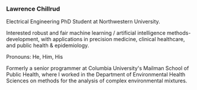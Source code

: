 ### Lawrence Chillrud
Electrical Engineering PhD Student at Northwestern University.

Interested robust and fair machine learning / artificial intelligence methods-development, with applications in precision medicine, clinical healthcare, and public health & epidemiology.

Pronouns: He, Him, His

Formerly a senior programmer at Columbia University's Mailman School of Public Health, where I worked in the Department of Environmental Health Sciences on methods for the analysis of complex environmental mixtures. 

<!--
**lawrence-chillrud/lawrence-chillrud** is a ✨ _special_ ✨ repository because its `README.md` (this file) appears on your GitHub profile.

Here are some ideas to get you started:

- 🔭 I’m currently working on ...
- 🌱 I’m currently learning ...
- 👯 I’m looking to collaborate on ...
- 🤔 I’m looking for help with ...
- 💬 Ask me about ...
- 📫 How to reach me: ...
- 😄 Pronouns: ...
- ⚡ Fun fact: ...
-->
